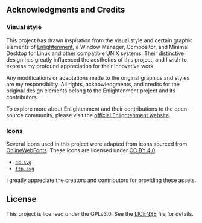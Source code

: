 ## Acknowledgments and Credits

### Visual style

This project has drawn inspiration from the visual style and certain graphic elements of [Enlightenment](https://www.enlightenment.org/), a Window Manager, Compositor, and Minimal Desktop for Linux and other compatible UNIX systems. Their distinctive design has greatly influenced the aesthetics of this project, and I wish to express my profound appreciation for their innovative work.

Any modifications or adaptations made to the original graphics and styles are my responsibility. All rights, acknowledgments, and credits for the original design elements belong to the Enlightenment project and its contributors.

To explore more about Enlightenment and their contributions to the open-source community, please visit the [official Enlightenment website](https://www.enlightenment.org/).

### Icons

Several icons used in this project were adapted from icons sourced from [OnlineWebFonts](https://www.onlinewebfonts.com/icon). These icons are licensed under [CC BY 4.0](https://creativecommons.org/licenses/by/4.0/).

- [`os.svg`](https://www.onlinewebfonts.com/icon/241211)
- [`ftp.svg`](https://www.onlinewebfonts.com/icon/248291)

I greatly appreciate the creators and contributors for providing these assets.

## License

This project is licensed under the GPLv3.0. See the [LICENSE](./documents/LICENSE.MD) file for details.

